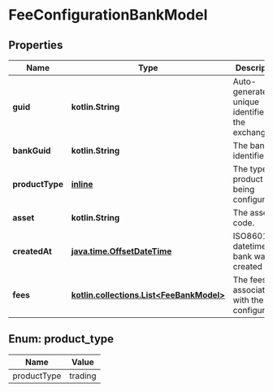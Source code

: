 
# FeeConfigurationBankModel

## Properties
Name | Type | Description | Notes
------------ | ------------- | ------------- | -------------
**guid** | **kotlin.String** | Auto-generated unique identifier for the exchange. |  [optional]
**bankGuid** | **kotlin.String** | The bank identifier. |  [optional]
**productType** | [**inline**](#ProductType) | The type of product being configured. |  [optional]
**asset** | **kotlin.String** | The asset code. |  [optional]
**createdAt** | [**java.time.OffsetDateTime**](java.time.OffsetDateTime.md) | ISO8601 datetime the bank was created at. |  [optional]
**fees** | [**kotlin.collections.List&lt;FeeBankModel&gt;**](FeeBankModel.md) | The fees associated with the configuration |  [optional]


<a name="ProductType"></a>
## Enum: product_type
Name | Value
---- | -----
productType | trading



